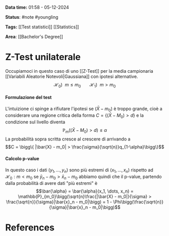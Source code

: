 **Data time:** 01:58 - 05-12-2024

**Status**: #note #youngling 

**Tags:** [[Test statistici]] [[Statistics]]

**Area**: [[Bachelor's Degree]]
# Z-Test unilaterale

Occupiamoci in questo caso di uno [[Z-Test]] per la media campionaria [[Variabili Aleatorie Notevoli|Gaussiana]] con ipotesi alternative.
$$\mathcal{H}_0) \:\:m \leq m_0 \:\:\:\:\:\:\:\mathcal{H}_1) \:\:m > m_0$$
#### Formulazione del test
L'intuizione ci spinge a rifiutare l'ipotesi se $(\bar{X} - m_0)$ è troppo grande, cioè a considerare una regione critica della forma $C = \{(\bar{X} - M_0) > d\}$ e la condizione sul livello diventa
$$\mathbb{P}_m((\bar{X} - M_0) > d) \leq \alpha$$
La probabilità sopra scritta cresce al crescere di arrivando a
$$C = \bigg\{  |\bar{X} - m_0| > \frac{\sigma}{\sqrt{n}}q_{1-\alpha}\bigg\}$$
#### Calcolo p-value
In questo caso i dati $(y_1, \dots, y_n)$ sono più estremi di $(x_1, \dots, x_n)$ rispetto ad $\mathcal{H}_0: m < m_0$ se $\bar{y}_n - m_0 > \bar{x}_n - m_0$ abbiamo quindi che il p-value, partendo dalla probabilità di avere dati "più estremi" è
$$\bar{\alpha} = \bar{\alpha}(x_1, \dots, x_n) = \mathbb{P}_{m_0}\bigg(\sqrt{n}\frac{|\bar{X} - m_0|}{\sigma} > \frac{\sqrt{n}}{\sigma}|\bar{x}_n - m_0|\bigg) = 1 - \Phi\bigg(\frac{\sqrt{n}}{\sigma}|\bar{x}_n - m_0|\bigg)$$
# References